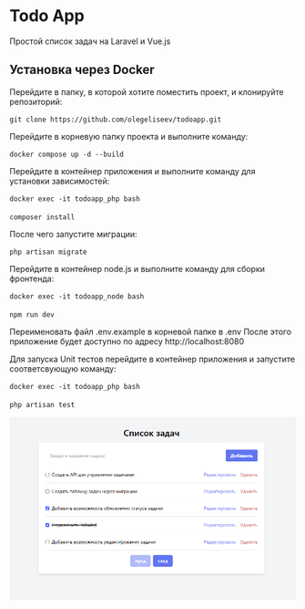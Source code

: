 # Todo App
Простой список задач на Laravel и Vue.js

## Установка через Docker

Перейдите в папку, в которой хотите поместить проект, и клонируйте репозиторий:

```
git clone https://github.com/olegeliseev/todoapp.git
```

Перейдите в корневую папку проекта и выполните команду:

```
docker compose up -d --build
```

Перейдите в контейнер приложения и выполните команду для установки зависимостей:
```
docker exec -it todoapp_php bash

composer install
```

После чего запустите миграции:
```
php artisan migrate
```

Перейдите в контейнер node.js и выполните команду для сборки фронтенда:
```
docker exec -it todoapp_node bash

npm run dev
```

Переименовать файл .env.example в корневой папке в .env
После этого приложение будет доступно по адресу http://localhost:8080

Для запуска Unit тестов перейдите в контейнер приложения и запустите соответсвующую команду:
```
docker exec -it todoapp_php bash

php artisan test
```

![Image Alt](https://github.com/olegeliseev/todoapp/blob/f1f99a99226d463677c62b43c742ee9f118253db/screenshot.png)
